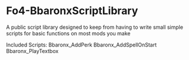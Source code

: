 # Fo4-BbaronxScriptLibrary
A public script library designed to keep from having to write small simple scripts for basic functions on most mods you make

Included Scripts:
Bbaronx_AddPerk
Bbaronx_AddSpellOnStart
Bbaronx_PlayTextbox
